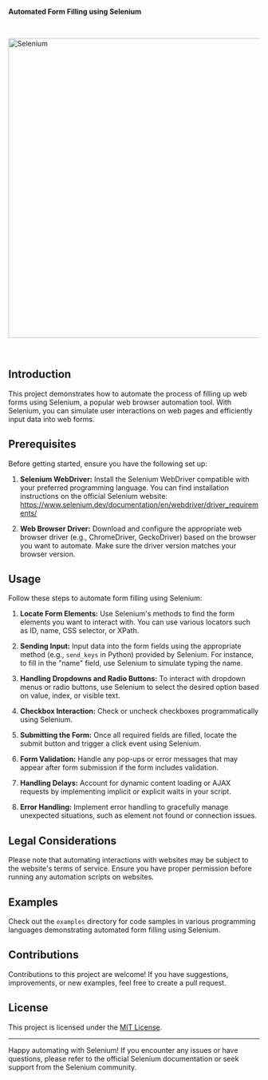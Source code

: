 **Automated Form Filling using Selenium**

<br>
<p align="start">
  <a href="https://app.daily.dev/zainshafiq"><img src="https://upload.wikimedia.org/wikipedia/commons/thumb/9/9f/Selenium_logo.svg/2560px-Selenium_logo.svg.png" width="600" alt="Selenium"/></a>
  </a>
</p>
<br>

## Introduction

This project demonstrates how to automate the process of filling up web forms using Selenium, a popular web browser automation tool. With Selenium, you can simulate user interactions on web pages and efficiently input data into web forms.

## Prerequisites

Before getting started, ensure you have the following set up:

1. **Selenium WebDriver:** Install the Selenium WebDriver compatible with your preferred programming language. You can find installation instructions on the official Selenium website: https://www.selenium.dev/documentation/en/webdriver/driver_requirements/

2. **Web Browser Driver:** Download and configure the appropriate web browser driver (e.g., ChromeDriver, GeckoDriver) based on the browser you want to automate. Make sure the driver version matches your browser version.

## Usage

Follow these steps to automate form filling using Selenium:

1. **Locate Form Elements:** Use Selenium's methods to find the form elements you want to interact with. You can use various locators such as ID, name, CSS selector, or XPath.

2. **Sending Input:** Input data into the form fields using the appropriate method (e.g., `send_keys` in Python) provided by Selenium. For instance, to fill in the "name" field, use Selenium to simulate typing the name.

3. **Handling Dropdowns and Radio Buttons:** To interact with dropdown menus or radio buttons, use Selenium to select the desired option based on value, index, or visible text.

4. **Checkbox Interaction:** Check or uncheck checkboxes programmatically using Selenium.

5. **Submitting the Form:** Once all required fields are filled, locate the submit button and trigger a click event using Selenium.

6. **Form Validation:** Handle any pop-ups or error messages that may appear after form submission if the form includes validation.

7. **Handling Delays:** Account for dynamic content loading or AJAX requests by implementing implicit or explicit waits in your script.

8. **Error Handling:** Implement error handling to gracefully manage unexpected situations, such as element not found or connection issues.

## Legal Considerations

Please note that automating interactions with websites may be subject to the website's terms of service. Ensure you have proper permission before running any automation scripts on websites.

## Examples

Check out the `examples` directory for code samples in various programming languages demonstrating automated form filling using Selenium.

## Contributions

Contributions to this project are welcome! If you have suggestions, improvements, or new examples, feel free to create a pull request.

## License

This project is licensed under the [MIT License](LICENSE).

---

Happy automating with Selenium! If you encounter any issues or have questions, please refer to the official Selenium documentation or seek support from the Selenium community.

